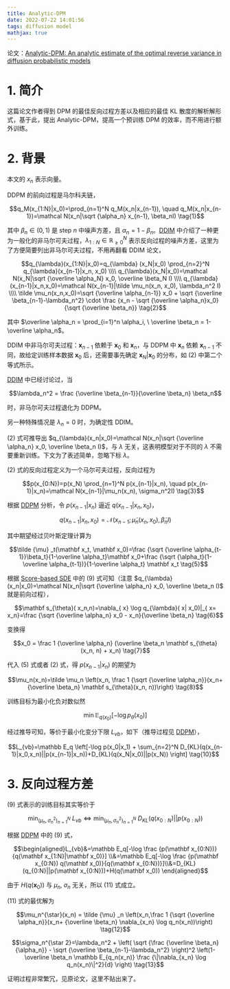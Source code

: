 ```yaml
---
title: Analytic-DPM
date: 2022-07-22 14:01:56
tags: diffusion model
mathjax: true
---
```


论文：[Analytic-DPM: An analytic estimate of the optimal reverse variance in diffusion probabilistic models](https://arxiv.org/abs/2201.06503)

# 1. 简介

这篇论文作者得到 DPM 的最佳反向过程方差以及相应的最佳 KL 散度的解析解形式，基于此，提出 Analytic-DPM，提高一个预训练 DPM 的效率，而不用进行额外训练。



# 2. 背景

本文的 $x_n$ 表示向量。

DDPM 的前向过程是马尔科夫链，

$$q_M(x_{1:N}|x_0)=\prod_{n=1}^N q_M(x_n|x_{n-1}), \quad q_M(x_n|x_{n-1})=\mathcal N(x_n|\sqrt {\alpha_n} x_{n-1}, \beta_nI) \tag{1}$$

其中 $\beta_n \in (0, 1)$ 是 step $n$ 中噪声方差，且 $\alpha_n=1-\beta_n$。[DDIM](/2022/07/21/diffusion_model/ddim) 中介绍了一种更为一般化的非马尔可夫过程，$\lambda_{1:N}\in \mathbb R_{\ge 0}^N$ 表示反向过程的噪声方差，这里为了方便简要列出非马尔可夫过程，不用再翻看 DDIM 论文，

$$q_{\lambda}(x_{1:N}|x_0)=q_{\lambda} (x_N|x_0) \prod_{n=2}^N q_{\lambda}(x_{n-1}|x_n, x_0)
\\\\ q_{\lambda}(x_N|x_0)=\mathcal N(x_N|\sqrt {\overline \alpha_N} x_0, \overline \beta_N I)
\\\\ q_{\lambda}(x_{n-1}|x_n,x_0)=\mathcal N(x_{n-1}|\tilde \mu_n(x_n, x_0), \lambda_n^2 I)
\\\\ \tilde \mu_n(x_n,x_0)=\sqrt {\overline \alpha_{n-1}} x_0 + \sqrt {\overline \beta_{n-1}-\lambda_n^2} \cdot \frac {x_n - \sqrt {\overline \alpha_n}x_0}{\sqrt {\overline \beta_n}} \tag{2}$$

其中 $\overline \alpha_n = \prod_{i=1}^n \alpha_i, \ \overline \beta_n = 1-\overline \alpha_n$。

DDIM 中非马尔可夫过程：$\mathbf x_{n-1}$ 依赖于 $\mathbf x_0$ 和 $\mathbf x_n$，与 DDPM 中 $\mathbf x_n$ 依赖 $\mathbf x_{n-1}$ 不同，故给定训练样本数据 $\mathbf x_0$ 后，还需要事先确定 $\mathbf x_N|\mathbf x_0$ 的分布，如 (2) 中第二个等式所示。

[DDIM](/2022/07/21/diffusion_model/ddim) 中已经讨论过，当 

$$\lambda_n^2 = \frac {\overline \beta_{n-1}}{\overline \beta_n} \beta_n$$

时，非马尔可夫过程退化为 DDPM。

另一种特殊情况是 $\lambda_n=0$ 时，为确定性 DDIM。

(2) 式可推导出 $q_{\lambda}(x_n|x_0)=\mathcal N(x_n|\sqrt {\overline \alpha_n} x_0, \overline \beta_n I)$，与 $\lambda$ 无关，这表明模型对于不同的 $\lambda$ 不需要重新训练。下文为了表述简单，忽略下标 $\lambda$。

(2) 式的反向过程定义为一个马尔可夫过程，反向过程为

$$p(x_{0:N})=p(x_N) \prod_{n=1}^N p(x_{n-1}|x_n), \quad p(x_{n-1}|x_n)=\mathcal N(x_{n-1}|\mu_n(x_n), \sigma_n^2I) \tag{3}$$

根据 [DDPM](/2022/06/27/diffusion_model/ddpm) 分析，令 $p(x_{n-1}|x_n)$ 逼近 $q(x_{n-1}|x_n,x_0)$，

$$q( x_{n-1}| x_n,  x_0)=\mathcal N( x_{n-1}; \tilde {\mu}_n( x_n,  x_0), \tilde {\beta}_n I) \tag {4}$$

其中期望经过贝叶斯定理计算为

$$\tilde {\mu} _t(\mathbf x_t, \mathbf x_0)=\frac {\sqrt {\overline \alpha_{t-1}}\beta_t}{1-\overline \alpha_t}\mathbf x_0+\frac {\sqrt {\alpha_t}(1-\overline \alpha_{t-1})}{1-\overline \alpha_t} \mathbf x_t \tag{5}$$


根据 [Score-based SDE](diffusion_model/2022/07/26/score_based_SDE) 中的 (9) 式可知（注意 $q_{\lambda}(x_n|x_0)=\mathcal N(x_n|\sqrt {\overline \alpha_n} x_0, \overline \beta_n I)$ 就是前向过程），

$$\mathbf s_{\theta}( x_n,n)=\nabla_{ x} \log q_{\lambda}( x| x_0)|_{ x= x_n}=\frac {\sqrt {\overline \alpha_n}  x_0 - x_n}{\overline \beta_n} \tag{6}$$

变换得

$$x_0 = \frac 1 {\overline \alpha_n} (\overline \beta_n \mathbf s_{\theta}(x_n, n) + x_n) \tag{7}$$

代入 (5) 式或者 (2) 式，得 $p(x_{n-1}|x_n)$ 的期望为

$$\mu_n(x_n)=\tilde \mu_n \left(x_n, \frac 1 {\sqrt {\overline \alpha_n}}(x_n+ {\overline \beta_n} \mathbf s_{\theta}(x_n, n))\right) \tag{8}$$

训练目标为最小化负对数似然

$$\min \mathbb E_{q(x_0)}[-\log p_{\theta}(x_0)] \tag{9}$$

经过推导可知，等价于最小化变分下限 $L_{vb}$，如下（推导过程见 [DDPM](/2022/06/27/diffusion_model/ddpm)），

$$L_{vb}=\mathbb E_q \left[-\log p(x_0|x_1) + \sum_{n=2}^N D_{KL}(q(x_{n-1}|x_0,x_n)||p(x_{n-1}|x_n))+D_{KL}(q(x_N|x_0)||p(x_N)) \right] \tag{10}$$




# 3. 反向过程方差

(9) 式表示的训练目标其实等价于 

$$\min_{(\mu_n, \sigma_n^2)_{n=1}^N}  \ L_{vb} \Leftrightarrow  \min_{(\mu_n, \sigma_n ^2) _{n=1}^N}  \ D_{KL} (q(x_{0:N})||p(x_{0:N})) \tag{11}$$

根据 [DDPM](/2022/06/27/diffusion_model/ddpm) 中的 (9) 式，

$$\begin{aligned}L_{vb}&=\mathbb E_q[-\log \frac {p(\mathbf x_{0:N})}{q(\mathbf x_{1:N}|\mathbf x_0)}]
\\&=\mathbb E_q[-\log \frac {p(\mathbf x_{0:N}) q(\mathbf x_0)}{q(\mathbf x_{0:N})}]\\&=D_{KL}(q_{0:N}||p(\mathbf x_{0:N}))+H(q(\mathbf x_0))
\end{aligned}$$

由于 $H(q(\mathbf x_0))$ 与 $\mu_n, \ \sigma_n$ 无关，所以 (11) 式成立。

(11) 式的最优解为

$$\mu_n^{\star}(x_n) = \tilde {\mu} _n \left(x_n,\frac 1 {\sqrt {\overline \alpha_n}}(x_n+ {\overline \beta_n} \nabla_{x_n} \log q_n(x_n))\right) \tag{12}$$

$$\sigma_n^{\star 2}=\lambda_n^2 + \left( \sqrt {\frac {\overline \beta_n}{\alpha_n}} - \sqrt {\overline \beta_{n-1}-\lambda_n^2} \right)^2 \left(1-\overline \beta_n \mathbb E_{q_n(x_n)} \frac {\|\nabla_{x_n} \log q_n(x_n)\|^2}{d} \right) \tag{13}$$

证明过程非常繁冗，见原论文，这里不贴出来了。

